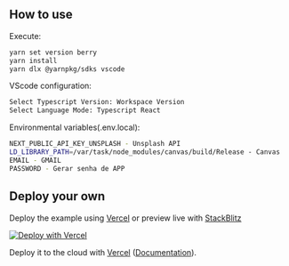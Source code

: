 ## How to use

Execute:

```bash
yarn set version berry
yarn install
yarn dlx @yarnpkg/sdks vscode
```

VScode configuration:

```bash
Select Typescript Version: Workspace Version
Select Language Mode: Typescript React
```

Environmental variables(.env.local):

```bash
NEXT_PUBLIC_API_KEY_UNSPLASH - Unsplash API
LD_LIBRARY_PATH=/var/task/node_modules/canvas/build/Release - Canvas
EMAIL - GMAIL
PASSWORD - Gerar senha de APP
```

## Deploy your own

Deploy the example using [Vercel](https://vercel.com?utm_source=github&utm_medium=readme&utm_campaign=next-example) or preview live with [StackBlitz](https://stackblitz.com/github/vercel/next.js/tree/canary/examples/with-tailwindcss)

[![Deploy with Vercel](https://vercel.com/button)](https://vercel.com/new/git/external?repository-url=https://github.com/vercel/next.js/tree/canary/examples/with-tailwindcss&project-name=with-tailwindcss&repository-name=with-tailwindcss)

Deploy it to the cloud with [Vercel](https://vercel.com/new?utm_source=github&utm_medium=readme&utm_campaign=next-example) ([Documentation](https://nextjs.org/docs/deployment)).

